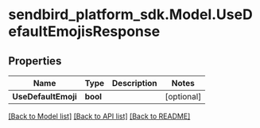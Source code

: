 
# sendbird_platform_sdk.Model.UseDefaultEmojisResponse

## Properties

Name | Type | Description | Notes
------------ | ------------- | ------------- | -------------
**UseDefaultEmoji** | **bool** |  | [optional] 

[[Back to Model list]](../README.md#documentation-for-models)
[[Back to API list]](../README.md#documentation-for-api-endpoints)
[[Back to README]](../README.md)

